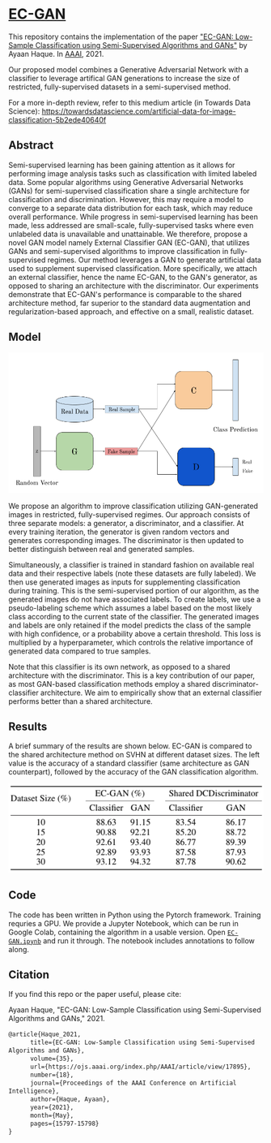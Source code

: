# [EC-GAN](https://ayaanzhaque.github.io/EC-GAN/)
This repository contains the implementation of the paper ["EC-GAN: Low-Sample Classification using Semi-Supervised Algorithms and GANs"](https://arxiv.org/abs/2012.15864) by Ayaan Haque. In [AAAI](https://aaai.org/Conferences/AAAI-21/), 2021.

Our proposed model combines a Generative Adversarial Network with a classifier to leverage artifical GAN generations to increase the size of restricted, fully-supervised datasets in a semi-supervised method.

For a more in-depth review, refer to this medium article (in Towards Data Science): https://towardsdatascience.com/artificial-data-for-image-classification-5b2ede40640f

## Abstract
Semi-supervised learning has been gaining attention as it allows for performing image analysis tasks such as classification with limited labeled data. Some popular algorithms using Generative Adversarial Networks (GANs) for semi-supervised classification share a single architecture for classification and discrimination. However, this may require a model to converge to a separate data distribution for each task, which may reduce overall performance. While progress in semi-supervised learning has been made, less addressed are small-scale, fully-supervised tasks where even unlabeled data is unavailable and unattainable. We therefore, propose a novel GAN model namely External Classifier GAN (EC-GAN), that utilizes GANs and semi-supervised algorithms to improve classification in fully-supervised regimes. Our method leverages a GAN to generate artificial data used to supplement supervised classification. More specifically, we attach an external classifier, hence the name EC-GAN, to the GAN's generator, as opposed to sharing an architecture with the discriminator. Our experiments demonstrate that EC-GAN's performance is comparable to the shared architecture method, far superior to the standard data augmentation and regularization-based approach, and effective on a small, realistic dataset.

## Model

![Figure](https://github.com/ayaanzhaque/EC-GAN/blob/main/images/EC-GAN.png?raw=true)

We propose an algorithm to improve classification utilizing GAN-generated images in restricted, fully-supervised regimes. Our approach consists of three separate models: a generator, a discriminator, and a classifier. At every training iteration, the generator is given random vectors and generates corresponding images. The discriminator is then updated to better distinguish between real and generated samples.

Simultaneously, a classifier is trained in standard fashion on available real data and their respective labels (note these datasets are fully labeled). We then use generated images as inputs for supplementing classification during training. This is the semi-supervised portion of our algorithm, as the generated images do not have associated labels. To create labels, we use a pseudo-labeling scheme which assumes a label based on the most likely class according to the current state of the classifier. The generated images and labels are only retained if the model predicts the class of the sample with high confidence, or a probability above a certain threshold. This loss is multiplied by a hyperparameter, which controls the relative importance of generated data compared to true samples. 

Note that this classifier is its own network, as opposed to a shared architecture with the discriminator. This is a key contribution of our paper, as most GAN-based classification methods employ a shared discriminator-classifier architecture. We aim to empirically show that an external classifier performs better than a shared architecture. 

## Results
A brief summary of the results are shown below. EC-GAN is compared to the shared architecture method on SVHN at different dataset sizes. The left value is the accuracy of a standard classifier (same architecture as GAN counterpart), followed by the accuracy of the GAN classification algorithm.

![Figure](https://github.com/ayaanzhaque/EC-GAN/blob/main/images/results.png?raw=true)

## Code
The code has been written in Python using the Pytorch framework. Training requries a GPU. We provide a Jupyter Notebook, which can be run in Google Colab, containing the algorithm in a usable version. Open [`EC-GAN.ipynb`](https://github.com/ayaanzhaque/EC-GAN/blob/main/EC-GAN.ipynb) and run it through. The notebook includes annotations to follow along.

## Citation

If you find this repo or the paper useful, please cite:

Ayaan Haque, "EC-GAN: Low-Sample Classification using Semi-Supervised Algorithms and GANs," 2021.

```
@article{Haque_2021, 
      title={EC-GAN: Low-Sample Classification using Semi-Supervised Algorithms and GANs}, 
      volume={35}, 
      url={https://ojs.aaai.org/index.php/AAAI/article/view/17895},
      number={18}, 
      journal={Proceedings of the AAAI Conference on Artificial Intelligence}, 
      author={Haque, Ayaan}, 
      year={2021}, 
      month={May}, 
      pages={15797-15798} 
}
```

